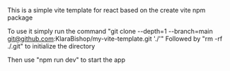 This is a simple vite template for react based on the create vite npm package

To use it simply run the command "git clone --depth=1 --branch=main git@github.com:KlaraBishop/my-vite-template.git './'" 
Followed by "rm -rf ./.git" to initialize the directory

Then use "npm run dev" to start the app
